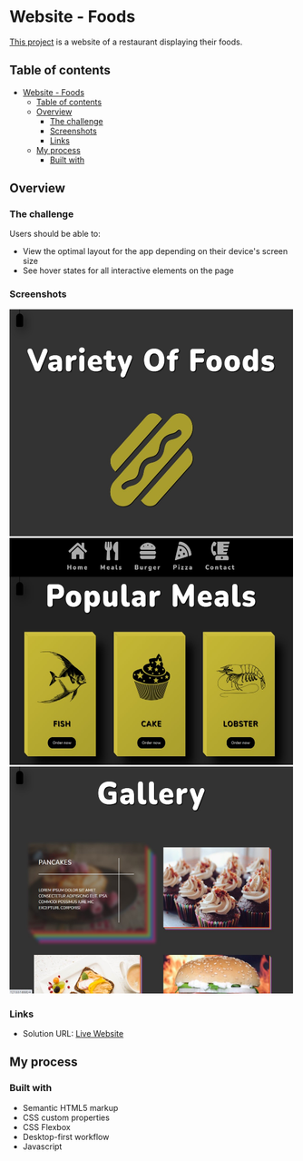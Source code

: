 # Website - Foods

[This project](https://gurhan-websiteproject-foods.netlify.app/) is a website of a restaurant displaying their foods.

## Table of contents

- [Website - Foods](#website---foods)
  - [Table of contents](#table-of-contents)
  - [Overview](#overview)
    - [The challenge](#the-challenge)
    - [Screenshots](#screenshots)
    - [Links](#links)
  - [My process](#my-process)
    - [Built with](#built-with)

## Overview

### The challenge

Users should be able to:

-   View the optimal layout for the app depending on their device's screen size
-   See hover states for all interactive elements on the page
<!-- -   Change the position, color, shape and size of a box by click the control buttons. -->

### Screenshots

<img  src="./images/ws-foods1.jpg" alt="html" height=400 width=500><br/>
<img  src="./images/ws-foods2.jpg" alt="html" height=400 width=500><br/>
<img  src="./images/ws-foods3.jpg" alt="html" height=400 width=500><br/>

<!-- ![](img/csspropertychanger.jpg) -->

### Links

-   Solution URL: [Live Website](https://gurhan-websiteproject-foods.netlify.app/)

## My process

### Built with

-   Semantic HTML5 markup
-   CSS custom properties
-   CSS Flexbox
-   Desktop-first workflow
-   Javascript
